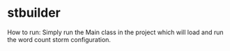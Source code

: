 # stbuilder

How to run:
    Simply run the Main class in the project which will load and run the word count storm configuration.
